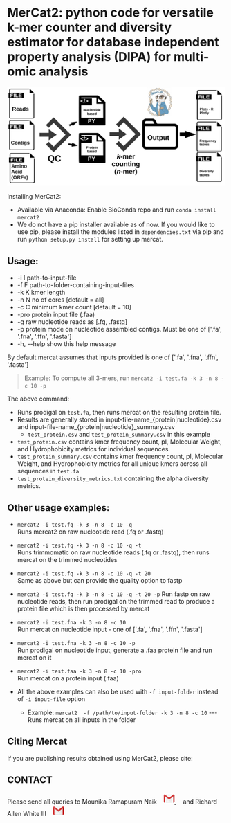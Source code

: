 MerCat2: python code for versatile k-mer counter and diversity estimator for database independent property analysis (DIPA) for multi-omic analysis
================================================

![GitHub Logo](src/mercat_workflow.jpg)

  
Installing MerCat2: 
 - Available via Anaconda: Enable BioConda repo and run `conda install mercat2`  
 - We do not have a pip installer available as of now. If you would like to use pip, please install the 
   modules listed in `dependencies.txt` via pip and run `python setup.py install` for setting up mercat.
 
Usage:
-----
 * -i I        path-to-input-file
 * -f F        path-to-folder-containing-input-files
 * -k K        kmer length
 * -n N        no of cores [default = all]
 * -c C        minimum kmer count [default = 10]
 * -pro        protein input file (.faa) 
 * -q          raw nucleotide reads as [.fq, .fastq]
 * -p          protein mode on nucleotide assembled contigs. Must be one of ['.fa', '.fna', '.ffn', '.fasta']
 * -h, --help  show this help message


By default mercat assumes that inputs provided is one of ['.fa', '.fna', '.ffn', '.fasta']

> Example: To compute all 3-mers, run `mercat2 -i test.fa -k 3 -n 8 -c 10 -p`          
 
 The above command:
* Runs prodigal on `test.fa`, then runs mercat on the resulting protein file.            
* Results are generally stored in input-file-name_{protein|nucleotide}.csv and input-file-name_{protein|nucleotide}_summary.csv  
   * `test_protein.csv` and `test_protein_summary.csv` in this example  
* `test_protein.csv` contains kmer frequency count, pI, Molecular Weight, and Hydrophobicity metrics for individual sequences.  
* `test_protein_summary.csv` contains kmer frequency count, pI, Molecular Weight, and Hydrophobicity metrics for all unique kmers across all sequences in `test.fa`
* `test_protein_diversity_metrics.txt` containing the alpha diversity metrics.
  
Other usage examples:
---------------------

* `mercat2 -i test.fq -k 3 -n 8 -c 10 -q`  
   Runs mercat2 on raw nucleotide read (.fq or .fastq) 
   
*  `mercat2 -i test.fq -k 3 -n 8 -c 10 -q -t`  
   Runs trimmomatic on raw nucleotide reads (.fq or .fastq), then runs mercat on the trimmed nucleotides
    
*  `mercat2 -i test.fq -k 3 -n 8 -c 10 -q -t 20`  
   Same as above but can provide the quality option to fastp
   
*  `mercat2 -i test.fq -k 3 -n 8 -c 10 -q -t 20 -p`
   Run fastp on raw nucleotide reads, then run prodigal on the trimmed read to produce a protein file which is then processed by mercat
      
*  `mercat2 -i test.fna -k 3 -n 8 -c 10`  
   Run mercat on nucleotide input - one of ['.fa', '.fna', '.ffn', '.fasta']
    
*   `mercat2 -i test.fna -k 3 -n 8 -c 10 -p`  
    Run prodigal on nucleotide input, generate a .faa protein file and run mercat on it
    
*   `mercat2 -i test.faa -k 3 -n 8 -c 10 -pro`  
    Run mercat on a protein input (.faa)

* All the above examples can also be used with  `-f input-folder` instead of `-i input-file` option
  -  Example:  `mercat2  -f /path/to/input-folder -k 3 -n 8 -c 10` --- Runs mercat on all inputs in the folder
  
  
Citing Mercat
-------------
If you are publishing results obtained using MerCat2, please cite:



CONTACT
-------

Please send all queries to Mounika Ramapuram Naik &nbsp;&nbsp;      <a href="mailto:mramapur@uncc.edu?"><img src="src/gmail.png" style="width:25px;height:25px"/>    </a> &nbsp; &nbsp; and Richard Allen White III &nbsp;&nbsp;   <a href="mailto:rwhit101@uncc.edu?"><img src="src/gmail.png" style="width:25px;height:25px"/>      </a>

